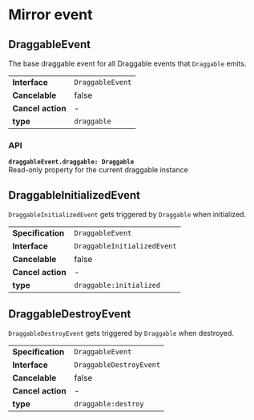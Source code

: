 # Mirror event

## DraggableEvent

The base draggable event for all Draggable events that `Draggable` emits.

| | |
| --------------------- | ---------------------------------------------------------- |
| **Interface**         | `DraggableEvent`                                           |
| **Cancelable**        | false                                                      |
| **Cancel action**     | -                                                          |
| **type**              | `draggable`                                                |

### API

**`draggableEvent.draggable: Draggable`**  
Read-only property for the current draggable instance

## DraggableInitializedEvent

`DraggableInitializedEvent` gets triggered by `Draggable` when initialized.

| | |
| --------------------- | ---------------------------------------------------------- |
| **Specification**     | `DraggableEvent`                                           |
| **Interface**         | `DraggableInitializedEvent`                                |
| **Cancelable**        | false                                                      |
| **Cancel action**     | -                                                          |
| **type**              | `draggable:initialized`                                    |

## DraggableDestroyEvent

`DraggableDestroyEvent` gets triggered by `Draggable` when destroyed.

| | |
| --------------------- | ---------------------------------------------------------- |
| **Specification**     | `DraggableEvent`                                           |
| **Interface**         | `DraggableDestroyEvent`                                    |
| **Cancelable**        | false                                                      |
| **Cancel action**     | -                                                          |
| **type**              | `draggable:destroy`                                        |
